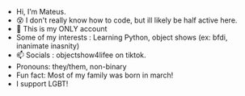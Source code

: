 -  Hi, I’m Mateus.
-  😵 I don't really know how to code, but ill likely be half active here.
-  🛑 This is my ONLY account
-  Some of my interests : Learning Python, object shows (ex: bfdi, inanimate inasnity) 
-  📫 Socials : objectshow4lifee on tiktok.
-  Pronouns: they/them, non-binary
-  Fun fact: Most of my family was born in march!
-  I support LGBT!
